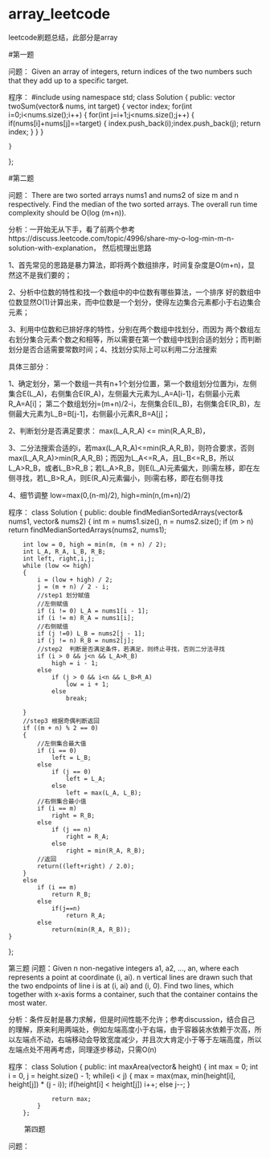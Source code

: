 # array_leetcode
leetcode刷题总结，此部分是array

#第一题

问题：
Given an array of integers, return indices of the two numbers such that they add up to a specific target.

程序：
#include<vector>
using namespace std;
class Solution {
public:
    vector<int> twoSum(vector<int>& nums, int target) {
         vector<int> index;
        for(int i=0;i<nums.size();i++)
        {
            for(int j=i+1;j<nums.size();j++)
            {
                if(nums[i]+nums[j]==target)
                {
                    index.push_back(i);index.push_back(j);
                    return index;
                }
            }
        }
        
    }
};

#第二题

问题：
There are two sorted arrays nums1 and nums2 of size m and n respectively.
Find the median of the two sorted arrays. The overall run time complexity should be O(log (m+n)).

分析：一开始无从下手，看了前两个参考https://discuss.leetcode.com/topic/4996/share-my-o-log-min-m-n-solution-with-explanation，
然后梳理出思路

1、首先常见的思路是暴力算法，即将两个数组排序，时间复杂度是O(m+n)，显然这不是我们要的；

2、分析中位数的特性和找一个数组中的中位数有哪些算法，一个排序
好的数组中位数显然O(1)计算出来，而中位数是一个划分，使得左边集合元素都小于右边集合元素；

3、利用中位数和已排好序的特性，分别在两个数组中找划分，而因为
两个数组左右划分集合元素个数之和相等，所以需要在第一个数组中找到合适的划分；而判断划分是否合适需要常数时间；4、找划分实际上可以利用二分法搜索

具体三部分：

1、确定划分，第一个数组一共有n+1个划分位置，第一个数组划分位置为i，左侧集合E(L_A)，右侧集合E(R_A)，左侧最大元素为L_A=A[i-1]，右侧最小元素R_A=A[i]；
第二个数组划分j=(m+n)/2-i，左侧集合E(L_B)，右侧集合E(R_B)，左侧最大元素为L_B=B[j-1]，右侧最小元素R_B=A[j]；

2、判断划分是否满足要求： max(L_A,R_A) <= min(R_A,R_B)，

3、二分法搜索合适的i，若max(L_A,R_A)<=min(R_A,R_B)，则符合要求，否则max(L_A,R_A)>min(R_A,R_B)；而因为L_A<=R_A，且L_B<=R_B，所以L_A>R_B，或者L_B>R_B；若L_A>R_B，则E(L_A)元素偏大，则i需左移，即在左侧寻找，若L_B>R_A，则E(R_A)元素偏小，则i需右移，即在右侧寻找

4、细节调整
low=max(0,(n-m)/2), high=min(n,(m+n)/2)

程序：
class Solution {
public:
	double findMedianSortedArrays(vector<int>& nums1, vector<int>& nums2) {
		int m = nums1.size(), n = nums2.size();
		if (m > n) return findMedianSortedArrays(nums2, nums1);

		int low = 0, high = min(m, (m + n) / 2);
		int L_A, R_A, L_B, R_B;
		int left, right,i,j;
		while (low <= high)
		{
			i = (low + high) / 2;
		    j = (m + n) / 2 - i;
			//step1 划分赋值
			//左侧赋值
			if (i != 0) L_A = nums1[i - 1];
			if (i != m) R_A = nums1[i];
			//右侧赋值
			if (j !=0) L_B = nums2[j - 1];
			if (j != n) R_B = nums2[j];
			//step2  判断是否满足条件，若满足，则终止寻找，否则二分法寻找
			if (i > 0 && j<n && L_A>R_B)
				high = i - 1;
			else
				if (j > 0 && i<n && L_B>R_A)
					low = i + 1;
				else
					break;
			
		}
		//step3 根据奇偶判断返回
		if ((m + n) % 2 == 0)
		{
			//左侧集合最大值
			if (i == 0)
				left = L_B;
			else
				if (j == 0)
					left = L_A;
				else
					left = max(L_A, L_B);
			//右侧集合最小值
			if (i == m)
				right = R_B;
			else
				if (j == n)
					right = R_A;
				else
					right = min(R_A, R_B);
			//返回
			return((left+right) / 2.0);
		}
		else
			if (i == m)
				return R_B;
			else
				if(j==n)
					return R_A;
		    else
				return(min(R_A, R_B));
	}
};

第三题
问题：Given n non-negative integers a1, a2, ..., an, where each represents a point at coordinate (i, ai). n vertical lines are drawn such that the two endpoints of line i is at (i, ai) and (i, 0). Find two lines, which together with x-axis forms a container, such that the container contains the most water.

分析：条件反射是暴力求解，但是时间性能不允许；参考discussion，结合自己的理解，原来利用两端处，例如左端高度小于右端，由于容器装水依赖于次高，所以左端点不动，右端移动会导致宽度减少，并且次大肯定小于等于左端高度，所以左端点处不用再考虑，同理逐步移动，只需O(n)

程序：
class Solution {
        public:
            int maxArea(vector<int>& height) {
                int max = 0;
                int i = 0, j = height.size() - 1;
                while(i < j)
                {
                    max = max(max, min(height[i], height[j]) * (j - i));
                    if(height[i] < height[j])
                        i++;
                    else
                        j--;
                }
                
                return max;
            }
        };
        
第四题

问题：
